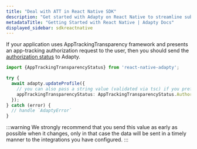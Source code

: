 ```yaml
---
title: "Deal with ATT in React Native SDK"
description: "Get started with Adapty on React Native to streamline subscription setup and management."
metadataTitle: "Getting Started with React Native | Adapty Docs"
displayed_sidebar: sdkreactnative
---
```



If your application uses AppTrackingTransparency framework and presents an app-tracking authorization request to the user, then you should send the [authorization status](https://developer.apple.com/documentation/apptrackingtransparency/attrackingmanager/authorizationstatus/) to Adapty.

```typescript showLineNumbers
import {AppTrackingTransparencyStatus} from 'react-native-adapty';

try {
  await adapty.updateProfile({
    // you can also pass a string value (validated via tsc) if you prefer
    appTrackingTransparencyStatus: AppTrackingTransparencyStatus.Authorized,
  });
} catch (error) {
  // handle `AdaptyError`
}
```

:::warning
We strongly recommend that you send this value as early as possible when it changes, only in that case the data will be sent in a timely manner to the integrations you have configured.
::: 